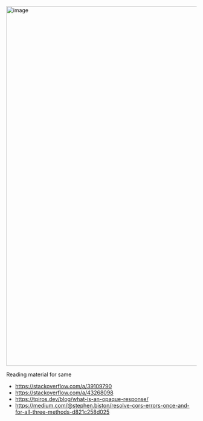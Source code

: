 <img width="950" alt="image" src="https://github.com/tathagat2000/Service-Worker/assets/44511377/193900e1-975d-4eb5-bcd3-de43b2bcb525">


Reading material for same
- https://stackoverflow.com/a/39109790
- https://stackoverflow.com/a/43268098
- https://tpiros.dev/blog/what-is-an-opaque-response/
- https://medium.com/@stephen.biston/resolve-cors-errors-once-and-for-all-three-methods-d821c258d025
